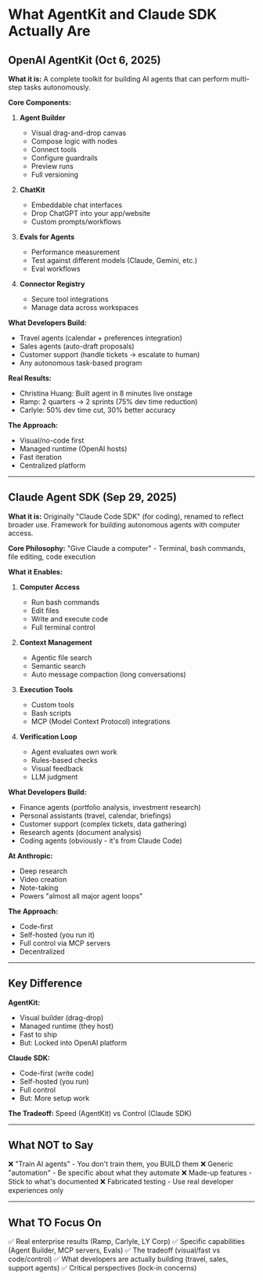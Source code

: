 # What AgentKit and Claude SDK Actually Are

## OpenAI AgentKit (Oct 6, 2025)

**What it is:**
A complete toolkit for building AI agents that can perform multi-step tasks autonomously.

**Core Components:**

1. **Agent Builder**
   - Visual drag-and-drop canvas
   - Compose logic with nodes
   - Connect tools
   - Configure guardrails
   - Preview runs
   - Full versioning

2. **ChatKit**
   - Embeddable chat interfaces
   - Drop ChatGPT into your app/website
   - Custom prompts/workflows

3. **Evals for Agents**
   - Performance measurement
   - Test against different models (Claude, Gemini, etc.)
   - Eval workflows

4. **Connector Registry**
   - Secure tool integrations
   - Manage data across workspaces

**What Developers Build:**
- Travel agents (calendar + preferences integration)
- Sales agents (auto-draft proposals)
- Customer support (handle tickets → escalate to human)
- Any autonomous task-based program

**Real Results:**
- Christina Huang: Built agent in 8 minutes live onstage
- Ramp: 2 quarters → 2 sprints (75% dev time reduction)
- Carlyle: 50% dev time cut, 30% better accuracy

**The Approach:**
- Visual/no-code first
- Managed runtime (OpenAI hosts)
- Fast iteration
- Centralized platform

---

## Claude Agent SDK (Sep 29, 2025)

**What it is:**
Originally "Claude Code SDK" (for coding), renamed to reflect broader use. Framework for building autonomous agents with computer access.

**Core Philosophy:**
"Give Claude a computer" - Terminal, bash commands, file editing, code execution

**What it Enables:**

1. **Computer Access**
   - Run bash commands
   - Edit files
   - Write and execute code
   - Full terminal control

2. **Context Management**
   - Agentic file search
   - Semantic search
   - Auto message compaction (long conversations)

3. **Execution Tools**
   - Custom tools
   - Bash scripts
   - MCP (Model Context Protocol) integrations

4. **Verification Loop**
   - Agent evaluates own work
   - Rules-based checks
   - Visual feedback
   - LLM judgment

**What Developers Build:**
- Finance agents (portfolio analysis, investment research)
- Personal assistants (travel, calendar, briefings)
- Customer support (complex tickets, data gathering)
- Research agents (document analysis)
- Coding agents (obviously - it's from Claude Code)

**At Anthropic:**
- Deep research
- Video creation
- Note-taking
- Powers "almost all major agent loops"

**The Approach:**
- Code-first
- Self-hosted (you run it)
- Full control via MCP servers
- Decentralized

---

## Key Difference

**AgentKit:**
- Visual builder (drag-drop)
- Managed runtime (they host)
- Fast to ship
- But: Locked into OpenAI platform

**Claude SDK:**
- Code-first (write code)
- Self-hosted (you run)
- Full control
- But: More setup work

**The Tradeoff:**
Speed (AgentKit) vs Control (Claude SDK)

---

## What NOT to Say

❌ "Train AI agents" - You don't train them, you BUILD them
❌ Generic "automation" - Be specific about what they automate
❌ Made-up features - Stick to what's documented
❌ Fabricated testing - Use real developer experiences only

---

## What TO Focus On

✅ Real enterprise results (Ramp, Carlyle, LY Corp)
✅ Specific capabilities (Agent Builder, MCP servers, Evals)
✅ The tradeoff (visual/fast vs code/control)
✅ What developers are actually building (travel, sales, support agents)
✅ Critical perspectives (lock-in concerns)
